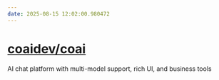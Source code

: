 ```yaml
---
date: 2025-08-15 12:02:00.980472
---
```


# [coaidev/coai](https://github.com/coaidev/coai)

AI chat platform with multi-model support, rich UI, and business tools